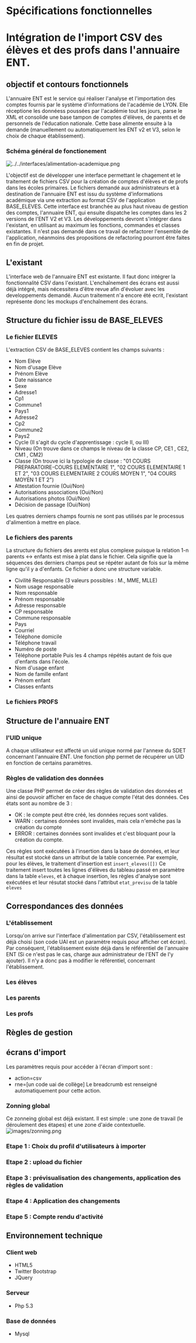 # Spécifications fonctionnelles 
# Intégration de l'import CSV des élèves et des profs dans l'annuaire ENT.

## objectif et contours fonctionnels
L'annuaire ENT est le service qui réaliser l'analyse et l'importation des comptes fournis par le système d'informations de l'académie de LYON. Elle réceptione les donnéess poussées par l'académie tout les jours, parse le XML et consolide une base tampon de comptes d'élèves, de parents et de personnels de l'éducation nationale. Cette base alimente ensuite à la demande (manuellement ou automatiquement les ENT v2 et V3, selon le choix de chaque établissement).

### Schéma général de fonctionement

![../../interfaces/alimentation-academique.png](../../interfaces/alimentation-academique.png)

L'objectif est de développer une interface permettant le chagement et le traitement de fichiers CSV pour la création de comptes d'élèves et de profs dans les écoles primaires.
Le fichiers demandé aux administrateurs et  à destination de l'annuaire ENT est issu du système d'informations académique via une extraction au format CSV de l'application BASE_ELEVES.
Cette interface est branchée au plus haut niveau de gestion des comptes, l'annuaire ENT, qui ensuite dispatche les comptes dans les 2 versions de l'ENT V2 et V3.
Les développements devront s'intégrer dans l'existant, en utilisant au maximum les fonctions, commandes et classes existantes. Il n'est pas demandé dans ce travail de refactorer l'ensemble de l'application, néanmoins des propositions de refactoring pourront être faites en fin de projet.

## L'existant
L'interface web de l'annuaire ENT est existante. Il faut donc intégrer la fonctionnalité CSV dans l'existant.
L'enchaînement des écrans est aussi déjà intégré, mais nécessitera d'être revue afin d'évoluer avec les developpements demandé. Aucun traitement n'a encore été ecrit, l'existant représente donc les mockups d'enchaînement des écrans.

## Structure du fichier issu de BASE_ELEVES
### Le fichier ELEVES
L'extraction CSV de BASE_ELEVES contient les champs suivants :

- Nom Elève
- Nom d'usage Elève
- Prénom Elève
- Date naissance
- Sexe
- Adresse1
- Cp1
- Commune1
- Pays1
- Adresse2
- Cp2
- Commune2
- Pays2
- Cycle         (Il s'agit du cycle d'apprentissage : cycle II, ou III)
- Niveau        (On trouve dans ce champs le niveau de la classe CP, CE1 , CE2, CM1 , CM2)
- Classe        (On trouve ici la typologie de classe : "01 COURS PREPARATOIRE-COURS ELEMENTAIRE 1", "02 COURS ELEMENTAIRE 1 ET 2", "03 COURS ELEMENTAIRE 2 COURS MOYEN 1", "04 COURS MOYEN 1 ET 2")
- Attestation fournie         (Oui/Non)
- Autorisations associations  (Oui/Non)
- Autorisations photos        (Oui/Non)
- Décision de passage         (Oui/Non)

Les quatres derniers champs fournis ne sont pas utilisés par le processus d'alimention à mettre en place.

### Le fichiers des parents
La structure du fichiers des arents est plus complexe puisque la relation 1-n parents <-> enfants est mise à plat dans le fichier.
Cela signifie que la séquences des derniers champs peut se répéter autant de fois sur la même ligne qu'il y a d'enfants. Ce fichier a donc une structure variable.

- Civilité Responsable    (3 valeurs possibles : M., MME, MLLE)
- Nom usage responsable
- Nom responsable
- Prénom responsable
- Adresse responsable
- CP responsable
- Commune responsable
- Pays
- Courriel
- Téléphone domicile
- Téléphone travail
- Numéro de poste
- Téléphone portable
Puis les 4 champs répétés autant de fois que d'enfants dans l'école.
- Nom d'usage enfant
- Nom de famille enfant
- Prénom enfant
- Classes enfants

### Le fichiers PROFS

## Structure de l'annuaire ENT
### l'UID unique
A chaque utilisateur est affecté un uid unique normé par l'annexe du SDET concernant l'annuaire ENT. Une fonction php permet de récupérer un UID en fonction de certains paramètres.

### Règles de validation des données
Une classe PHP permet de créer des règles de validation des données et ainsi de pouvoir afficher en face de chaque compte l'état des données. Ces états sont au nombre de 3 : 
- OK : le compte peut être créé, les données reçues sont valides.
- WARN : certaines données sont invalides, mais cela n'emêche pas la création du compte
- ERROR : certaines données sont invalides et c'est bloquant pour la création du compte.

Ces règles sont exécutées à l'insertion dans la base de données, et leur résultat est stocké dans un attribut de la table concernée.
Par exemple, pour les élèves, le traitement d'insertion est `insert_eleves([])` Ce traitement insert toutes les lignes d'élèves du tableau passé en paramètre dans la table `eleves`, et à chaque insertion, les règles d'analyse sont exécutées et leur résutat stocké dans l'attribut `etat_previsu` de la table `eleves`

## Correspondances des données

### L'établissement
Lorsqu'on arrive sur l'interface d'alimentation par CSV, l'établissement est déjà choisi (son code UAI est un paramètre requis pour afficher cet écran).
Par conséquent, l'établissement existe déjà dans le référentiel de l'annuaire ENT (Si ce n'est pas le cas, charge aux administrateur de l'ENT de l'y ajouter).
Il n'y a donc pas à modifier le référentiel, concernant l'établissement.

### Les élèves

### Les parents

### Les profs

## Règles de gestion

## écrans d'import
Les paramètres requis pour accéder à l'écran d'import sont : 
- action=csv
- rne=[un code uai de collège]
Le breadcrumb est renseigné automatiquement pour cette action.

### Zonning global
Ce zonneing global est déjà existant. Il est simple : une zone de travail (le déroulement des étapes) et une zone d'aide contextuelle.
![images/zonning.png](./images/zonning.png)

### Etape 1 : Choix du profil d'utilisateurs à importer
### Etape 2 : upload du fichier
### Etape 3 : prévisualisation des changements, application des règles de validation
### Etape 4 : Application des changements
### Etape 5 : Compte rendu d'activité

## Environnement technique 
### Client web
- HTML5 
- Twitter Bootstrap 
- JQuery

### Serveur
- Php 5.3

### Base de données
- Mysql
